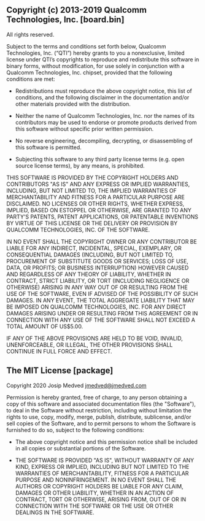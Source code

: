 ## Copyright (c) 2013-2019 Qualcomm Technologies, Inc. [board.bin]

All rights reserved.

Subject to the terms and conditions set forth below, Qualcomm
Technologies, Inc. (“QTI”) hereby grants to you a nonexclusive,
limited license under QTI’s copyrights to reproduce and redistribute
this software in binary forms, without modification, for use solely in
conjunction with a Qualcomm Technologies, Inc. chipset, provided that
the following conditions are met:

* Redistributions must reproduce the above copyright notice, this list
  of conditions, and the following disclaimer in the documentation
  and/or other materials provided with the distribution.

* Neither the name of Qualcomm Technologies, Inc. nor the names of its
  contributors may be used to endorse or promote products derived from
  this software without specific prior written permission.

* No reverse engineering, decompiling, decrypting, or disassembling of
  this software is permitted.

* Subjecting this software to any third party license terms (e.g.
  open source license terms), by any means, is prohibited.

THIS SOFTWARE IS PROVIDED BY THE COPYRIGHT HOLDERS AND CONTRIBUTORS
"AS IS" AND ANY EXPRESS OR IMPLIED WARRANTIES, INCLUDING, BUT NOT
LIMITED TO, THE IMPLIED WARRANTIES OF MERCHANTABILITY AND FITNESS FOR
A PARTICULAR PURPOSE ARE DISCLAIMED. NO LICENSES OR OTHER RIGHTS,
WHETHER EXPRESS, IMPLIED, BASED ON ESTOPPEL OR OTHERWISE, ARE GRANTED
TO ANY PARTY'S PATENTS, PATENT APPLICATIONS, OR PATENTABLE INVENTIONS
BY VIRTUE OF THIS LICENSE OR THE DELIVERY OR PROVISION BY QUALCOMM
TECHNOLOGIES, INC. OF THE SOFTWARE.

IN NO EVENT SHALL THE COPYRIGHT OWNER OR ANY CONTRIBUTOR BE LIABLE FOR
ANY INDIRECT, INCIDENTAL, SPECIAL, EXEMPLARY, OR CONSEQUENTIAL DAMAGES
(INCLUDING, BUT NOT LIMITED TO, PROCUREMENT OF SUBSTITUTE GOODS OR
SERVICES; LOSS OF USE, DATA, OR PROFITS; OR BUSINESS INTERRUPTION)
HOWEVER CAUSED AND REGARDLESS OF ANY THEORY OF LIABILITY, WHETHER IN
CONTRACT, STRICT LIABILITY, OR TORT (INCLUDING NEGLIGENCE OR
OTHERWISE) ARISING IN ANY WAY OUT OF OR RESULTING FROM THE USE OF THE
SOFTWARE, EVEN IF ADVISED OF THE POSSIBILITY OF SUCH DAMAGES. IN ANY
EVENT, THE TOTAL AGGREGATE LIABILITY THAT MAY BE IMPOSED ON QUALCOMM
TECHNOLOGIES, INC. FOR ANY DIRECT DAMAGES ARISING UNDER OR RESULTING FROM
THIS AGREEMENT OR IN CONNECTION WITH ANY USE OF THE SOFTWARE SHALL NOT
EXCEED A TOTAL AMOUNT OF US$5.00.

IF ANY OF THE ABOVE PROVISIONS ARE HELD TO BE VOID, INVALID,
UNENFORCEABLE, OR ILLEGAL, THE OTHER PROVISIONS SHALL CONTINUE IN FULL
FORCE AND EFFECT.


## The MIT License [package]

Copyright 2020 Josip Medved <jmedved@jmedved.com>

Permission is hereby granted, free of charge, to any person obtaining a copy of
this software and associated documentation files (the "Software"), to deal in
the Software without restriction, including without limitation the rights to
use, copy, modify, merge, publish, distribute, sublicense, and/or sell copies
of the Software, and to permit persons to whom the Software is furnished to do
so, subject to the following conditions:

  * The above copyright notice and this permission notice shall be included in
    all copies or substantial portions of the Software.

  * THE SOFTWARE IS PROVIDED "AS IS", WITHOUT WARRANTY OF ANY KIND, EXPRESS OR
    IMPLIED, INCLUDING BUT NOT LIMITED TO THE WARRANTIES OF MERCHANTABILITY,
    FITNESS FOR A PARTICULAR PURPOSE AND NONINFRINGEMENT. IN NO EVENT SHALL THE
    AUTHORS OR COPYRIGHT HOLDERS BE LIABLE FOR ANY CLAIM, DAMAGES OR OTHER
    LIABILITY, WHETHER IN AN ACTION OF CONTRACT, TORT OR OTHERWISE, ARISING
    FROM, OUT OF OR IN CONNECTION WITH THE SOFTWARE OR THE USE OR OTHER
    DEALINGS IN THE SOFTWARE.
